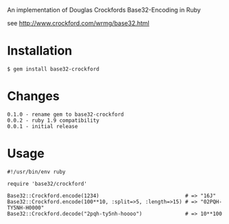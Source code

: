An implementation of Douglas Crockfords Base32-Encoding in Ruby

see <http://www.crockford.com/wrmg/base32.html>

Installation
============

    $ gem install base32-crockford

Changes
=======

    0.1.0 - rename gem to base32-crockford
    0.0.2 - ruby 1.9 compatibility
    0.0.1 - initial release

Usage
=====

    #!/usr/bin/env ruby
    
    require 'base32/crockford'
    
    Base32::Crockford.encode(1234)                            # => "16J"
    Base32::Crockford.encode(100**10, :split=>5, :length=>15) # => "02PQH-TY5NH-H0000"
    Base32::Crockford.decode("2pqh-ty5nh-hoooo")              # => 10**100
